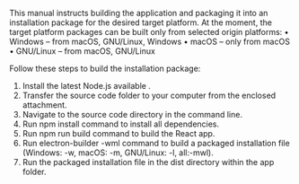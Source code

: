 This manual instructs building the application and packaging it into an installation package for the desired target platform. At the moment, the target platform packages can be built only from selected origin platforms:
•	Windows – from macOS, GNU/Linux, Windows
•	macOS – only from macOS
•	GNU/Linux – from macOS, GNU/Linux

Follow these steps to build the installation package:
1.	Install the latest Node.js available .
2.	Transfer the source code folder to your computer from the enclosed attachment.
3.	Navigate to the source code directory in the command line.
4.	Run npm install command to install all dependencies.
5.	Run npm run build command to build the React app.
6.	Run electron-builder -wml command to build a packaged installation file (Windows: -w, macOS: -m, GNU/Linux: -l, all:-mwl).
7.	Run the packaged installation file in the dist directory within the app folder.
